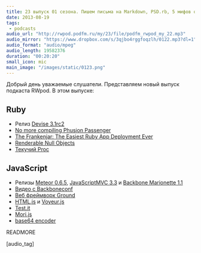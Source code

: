 ```yaml
---
title: 23 выпуск 01 сезона. Пишем письма на Markdown, PSD.rb, 5 мифов о производительности мобильного веба и прочее
date: 2013-08-19
tags:
 - podcasts
audio_url: "http://rwpod.podfm.ru/my/23/file/podfm_rwpod_my_22.mp3"
audio_mirror: "https://www.dropbox.com/s/3qjbo4rggfoqzlh/0122.mp3?dl=1"
audio_format: "audio/mpeg"
audio_length: 19582376
duration: "00:20:20"
small_icon: mic
main_image: "/images/static/0123.png"
---
```


Добрый день уважаемые слушатели. Представляем новый выпуск подкаста RWpod. В этом выпуске:

## Ruby

 - Релиз [Devise 3.1rc2](http://blog.plataformatec.com.br/2013/08/devise-3-1-now-with-more-secure-defaults/)
 - [No more compiling Phusion Passenger](http://blog.phusion.nl/2013/08/15/no-more-compiling-phusion-passenger/)
 - [The Frankenjar: The Easiest Ruby App Deployment Ever](http://hackers.lookout.com/2013/08/deploying-the-frankenjar/)
 - [Renderable Null Objects](http://robots.thoughtbot.com/post/58313551647/renderable-null-objects)
 - [Текучий Proc](http://victorarias.com.br/2013/08/13/leaky-ruby.html)

## JavaScript

 - Релизы [Meteor 0.6.5](http://habrahabr.ru/post/190142/), [JavaScriptMVC 3.3](http://bitovi.com/blog/2013/08/javascriptmvc-3.3.html) и [Backbone Marionette 1.1](https://github.com/marionettejs/backbone.marionette/releases/tag/v1.1.0)
 - [Видео с Backboneconf](http://backboneconf.com/)
 - [Веб фреймворк Ground](http://gnd.io/)
 - [HTML.js](http://nbubna.github.io/HTML/) и [Voyeur.js](http://dunxrion.github.io/voyeur.js/)
 - [Test.it](http://titulus.github.io/testit/)
 - [Mori.js](http://swannodette.github.io/mori/)
 - [base64 encoder](http://jpillora.com/base64-encoder/)

READMORE

[audio_tag]